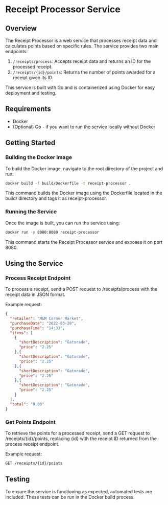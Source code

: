 # Receipt Processor Service

## Overview

The Receipt Processor is a web service that processes receipt data and calculates points based on specific rules. The service provides two main endpoints:

1. `/receipts/process`: Accepts receipt data and returns an ID for the processed receipt.
2. `/receipts/{id}/points`: Returns the number of points awarded for a receipt given its ID.

This service is built with Go and is containerized using Docker for easy deployment and testing.

## Requirements

- Docker
- (Optional) Go - if you want to run the service locally without Docker

## Getting Started

### Building the Docker Image

To build the Docker image, navigate to the root directory of the project and run:

```bash
docker build -f build/Dockerfile -t receipt-processor .
```
This command builds the Docker image using the Dockerfile located in the build/ directory and tags it as receipt-processor.

### Running the Service
Once the image is built, you can run the service using:
    
```bash
docker run -p 8080:8080 receipt-processor
```
This command starts the Receipt Processor service and exposes it on port 8080.

## Using the Service
### Process Receipt Endpoint
To process a receipt, send a POST request to /receipts/process with the receipt data in JSON format.

Example request:
```json
{
  "retailer": "M&M Corner Market",
  "purchaseDate": "2022-03-20",
  "purchaseTime": "14:33",
  "items": [
    {
      "shortDescription": "Gatorade",
      "price": "2.25"
    },{
      "shortDescription": "Gatorade",
      "price": "2.25"
    },{
      "shortDescription": "Gatorade",
      "price": "2.25"
    },{
      "shortDescription": "Gatorade",
      "price": "2.25"
    }
  ],
  "total": "9.00"
}
```

### Get Points Endpoint
To retrieve the points for a processed receipt, send a GET request to /receipts/{id}/points, replacing {id} with the receipt ID returned from the process receipt endpoint.

Example request:
```bash
GET /receipts/{id}/points
```

## Testing
To ensure the service is functioning as expected, automated tests are included. These tests can be run in the Docker build process.